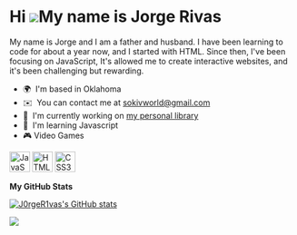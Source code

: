 <div align='center'>
 <image src="" >
</div>


Hi ![](https://user-images.githubusercontent.com/18350557/176309783-0785949b-9127-417c-8b55-ab5a4333674e.gif)My name is Jorge Rivas
===================================================================================================================================

My name is Jorge and I am a father and husband. I have been learning to code for about a year now, and I started with HTML. Since then, I've been focusing on JavaScript, It's allowed me to create interactive websites, and it's been challenging but rewarding.

*   🌍  I'm based in Oklahoma
*   ✉️  You can contact me at [sokivworld@gmail.com](mailto:sokivworld@gmail.com)
*   🚀  I'm currently working on [my personal library](http://book.zionsquad.repl.co)
*   🧠  I'm learning Javascript
*  🎮   Video Games
<p align="left">
<a href="https://developer.mozilla.org/en-US/docs/Web/JavaScript" target="_blank" rel="noreferrer"><img src="https://raw.githubusercontent.com/danielcranney/readme-generator/main/public/icons/skills/javascript-colored.svg" width="36" height="36" alt="JavaScript" /></a>
<a href="https://developer.mozilla.org/en-US/docs/Glossary/HTML5" target="_blank" rel="noreferrer"><img src="https://raw.githubusercontent.com/danielcranney/readme-generator/main/public/icons/skills/html5-colored.svg" width="36" height="36" alt="HTML5" /></a>
<a href="https://www.w3.org/TR/CSS/#css" target="_blank" rel="noreferrer"><img src="https://raw.githubusercontent.com/danielcranney/readme-generator/main/public/icons/skills/css3-colored.svg" width="36" height="36" alt="CSS3" /></a>
</p>
                    
                  

<b>My GitHub Stats</b>

<a href="http://www.github.com/J0rgeR1vas"><img src="https://github-readme-stats.vercel.app/api?username=J0rgeR1vas&show_icons=true&hide=&count_private=true&title_color=ffffff&text_color=3382ed&icon_color=ffffff&bg_color=000000&hide_border=true&show_icons=true" alt="J0rgeR1vas's GitHub stats" /></a>

<a href="http://www.github.com/J0rgeR1vas"><img src="https://github-readme-streak-stats.herokuapp.com/?user=J0rgeR1vas&stroke=3382ed&background=000000&ring=ffffff&fire=ffffff&currStreakNum=3382ed&currStreakLabel=ffffff&sideNums=3382ed&sideLabels=3382ed&dates=3382ed&hide_border=true" /></a>

